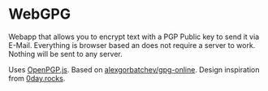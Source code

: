# WebGPG

Webapp that allows you to encrypt text with a PGP Public key to send it via E-Mail. Everything is browser based an does not require a server to work. Nothing will be sent to any server.

Uses <a href="https://github.com/openpgpjs/openpgpjs">OpenPGP.js</a>.
Based on <a href="https://github.com/alexgorbatchev/gpg-online/">alexgorbatchev/gpg-online</a>.
Design inspiration from <a href="https://0day.rocks">0day.rocks</a>.


